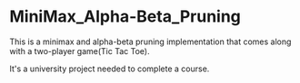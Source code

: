 # MiniMax_Alpha-Beta_Pruning
 This is a minimax and alpha-beta pruning implementation that comes along with a two-player game(Tic Tac Toe).

 It's a university project needed to complete a course. 
